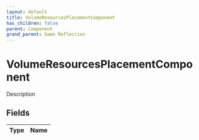 ```yaml
---
layout: default
title: VolumeResourcesPlacementComponent
has_children: false
parent: Component
grand_parent: Game Reflection
---
```

# VolumeResourcesPlacementComponent
Description 

## Fields

| Type | Name |
|:----------|:--------------|

